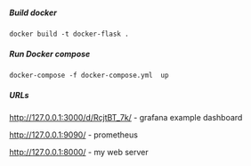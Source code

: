 ##### Build docker
`docker build -t docker-flask .`

##### Run Docker compose
`docker-compose -f docker-compose.yml  up `


##### URLs
http://127.0.0.1:3000/d/RcjtBT_7k/ - grafana example dashboard

http://127.0.0.1:9090/ - prometheus

http://127.0.0.1:8000/ - my web server